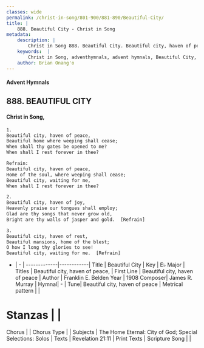 ```yaml
---
classes: wide
permalink: /christ-in-song/801-900/881-890/Beautiful-City/
title: |
    888. Beautiful City - Christ in Song
metadata:
    description: |
        Christ in Song 888. Beautiful City. Beautiful city, haven of peace, Beautiful home where weeping shall cease; When shall thy gates be opened to me? When shall I rest forever in thee? 
    keywords:  |
        Christ in Song, adventhymnals, advent hymnals, Beautiful City, Beautiful city, haven of peace. Beautiful city, haven of peace,
    author: Brian Onang'o
---
```


#### Advent Hymnals
## 888. BEAUTIFUL CITY
####  Christ in Song,

```txt
1.
Beautiful city, haven of peace,
Beautiful home where weeping shall cease;
When shall thy gates be opened to me?
When shall I rest forever in thee?

Refrain:
Beautiful city, haven of peace,
Home of the soul, where weeping shall cease;
Beautiful city, waiting for me,
When shall I rest forever in thee?

2.
Beautiful city, haven of joy,
Heavenly praise our tongues shall employ;
Glad are thy songs that never grow old,
Bright are thy walls of jasper and gold.  [Refrain]

3.
Beautiful city, haven of rest,
Beautiful mansions, home of the blest;
O how I long thy glories to see!
Beautiful city, waiting for me.  [Refrain]


```

- |   -  |
-------------|------------|
Title | Beautiful City |
Key | E♭ Major |
Titles | Beautiful city, haven of peace, |
First Line | Beautiful city, haven of peace |
Author | Franklin E. Belden
Year | 1908
Composer| James R. Murray |
Hymnal|  - |
Tune| Beautiful city, haven of peace |
Metrical pattern | |
# Stanzas |  |
Chorus |  |
Chorus Type |  |
Subjects | The Home Eternal: City of God; Special Selections: Solos |
Texts | Revelation 21:11 |
Print Texts | 
Scripture Song |  |
    
